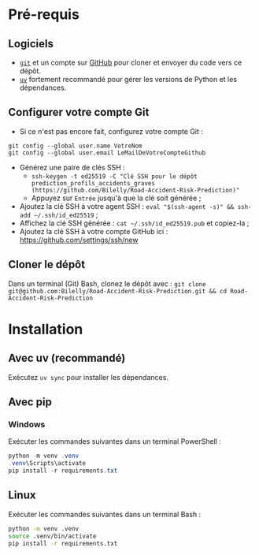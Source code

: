 # Pré-requis

## Logiciels

- [`git`](https://git-scm.com/downloads) et un compte sur [GitHub](https://github.com/signup) pour cloner et envoyer du code vers ce dépôt.
- [`uv`](https://docs.astral.sh/uv/getting-started/installation/) fortement recommandé pour gérer les versions de Python et les dépendances.

## Configurer votre compte Git

- Si ce n'est pas encore fait, configurez votre compte Git :

```
git config --global user.name VotreNom
git config --global user.email LeMailDeVotreCompteGithub
```

- Générez une paire de clés SSH :
  - `ssh-keygen -t ed25519 -C "Clé SSH pour le dépôt prediction_profils_accidents_graves (https://github.com/Bilelly/Road-Accident-Risk-Prediction)"`
  - Appuyez sur `Entrée` jusqu'à que la clé soit générée ;
- Ajoutez la clé SSH à votre agent SSH : `eval "$(ssh-agent -s)" && ssh-add ~/.ssh/id_ed25519` ;
- Affichez la clé SSH générée : `cat ~/.ssh/id_ed25519.pub` et copiez-la ;
- Ajoutez la clé SSH à votre compte GitHub ici : https://github.com/settings/ssh/new

## Cloner le dépôt

Dans un terminal (Git) Bash, clonez le dépôt avec : `git clone git@github.com:Bilelly/Road-Accident-Risk-Prediction.git && cd Road-Accident-Risk-Prediction`

# Installation

## Avec uv (recommandé)

Exécutez `uv sync` pour installer les dépendances.

## Avec pip

### Windows

Exécuter les commandes suivantes dans un terminal PowerShell :

```powershell
python -m venv .venv
.venv\Scripts\activate
pip install -r requirements.txt
```

## Linux

Exécuter les commandes suivantes dans un terminal Bash :

```bash
python -m venv .venv
source .venv/bin/activate
pip install -r requirements.txt
```
